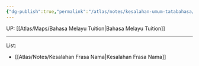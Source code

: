 ```yaml
---
{"dg-publish":true,"permalink":"/atlas/notes/kesalahan-umum-tatabahasa/"}
---
```


UP: [[Atlas/Maps/Bahasa Melayu Tuition\|Bahasa Melayu Tuition]]

---

List:
- [[Atlas/Notes/Kesalahan Frasa Nama\|Kesalahan Frasa Nama]]